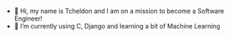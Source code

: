 - 👋 Hi, my name is Tcheldon and I am on a mission to become a Software Engineer!
- 📖 I’m currently using C, Django and learning a bit of Machine Learning
<!--- - 📫 tcheldon.dev@gmail.com --->
<!--- I’m looking to collaborate on projects that allow me to develop my skills --->

<!---
tcheldon/tcheldon is a ✨ special ✨ repository because its `README.md` (this file) appears on your GitHub profile.
You can click the Preview link to take a look at your changes.
--->

